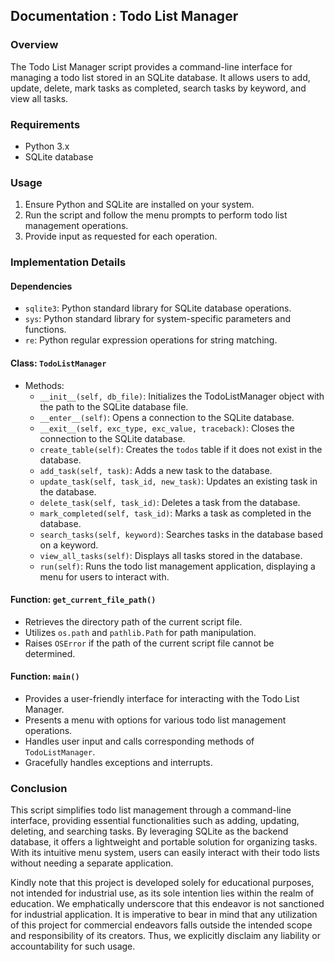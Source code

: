 ## Documentation : Todo List Manager 

### Overview
The Todo List Manager script provides a command-line interface for managing a todo list stored in an SQLite database. It allows users to add, update, delete, mark tasks as completed, search tasks by keyword, and view all tasks.

### Requirements
- Python 3.x
- SQLite database

### Usage
1. Ensure Python and SQLite are installed on your system.
2. Run the script and follow the menu prompts to perform todo list management operations.
3. Provide input as requested for each operation.

### Implementation Details
#### Dependencies
- `sqlite3`: Python standard library for SQLite database operations.
- `sys`: Python standard library for system-specific parameters and functions.
- `re`: Python regular expression operations for string matching.

#### Class: `TodoListManager`
- Methods:
  - `__init__(self, db_file)`: Initializes the TodoListManager object with the path to the SQLite database file.
  - `__enter__(self)`: Opens a connection to the SQLite database.
  - `__exit__(self, exc_type, exc_value, traceback)`: Closes the connection to the SQLite database.
  - `create_table(self)`: Creates the `todos` table if it does not exist in the database.
  - `add_task(self, task)`: Adds a new task to the database.
  - `update_task(self, task_id, new_task)`: Updates an existing task in the database.
  - `delete_task(self, task_id)`: Deletes a task from the database.
  - `mark_completed(self, task_id)`: Marks a task as completed in the database.
  - `search_tasks(self, keyword)`: Searches tasks in the database based on a keyword.
  - `view_all_tasks(self)`: Displays all tasks stored in the database.
  - `run(self)`: Runs the todo list management application, displaying a menu for users to interact with.

#### Function: `get_current_file_path()`
- Retrieves the directory path of the current script file.
- Utilizes `os.path` and `pathlib.Path` for path manipulation.
- Raises `OSError` if the path of the current script file cannot be determined.

#### Function: `main()`
- Provides a user-friendly interface for interacting with the Todo List Manager.
- Presents a menu with options for various todo list management operations.
- Handles user input and calls corresponding methods of `TodoListManager`.
- Gracefully handles exceptions and interrupts.

### Conclusion
This script simplifies todo list management through a command-line interface, providing essential functionalities such as adding, updating, deleting, and searching tasks. By leveraging SQLite as the backend database, it offers a lightweight and portable solution for organizing tasks. With its intuitive menu system, users can easily interact with their todo lists without needing a separate application.

Kindly note that this project is developed solely for educational purposes, not intended for industrial use, as its sole intention lies within the realm of education. We emphatically underscore that this endeavor is not sanctioned for industrial application. It is imperative to bear in mind that any utilization of this project for commercial endeavors falls outside the intended scope and responsibility of its creators. Thus, we explicitly disclaim any liability or accountability for such usage.
